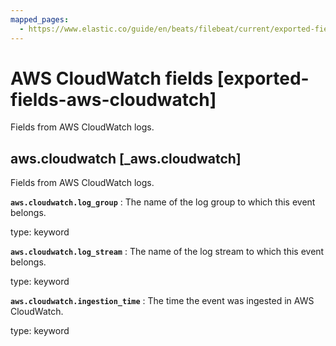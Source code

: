 ```yaml
---
mapped_pages:
  - https://www.elastic.co/guide/en/beats/filebeat/current/exported-fields-aws-cloudwatch.html
---
```


<!-- This file is generated! See scripts/generate_fields_docs.py -->

# AWS CloudWatch fields [exported-fields-aws-cloudwatch]

Fields from AWS CloudWatch logs.

## aws.cloudwatch [_aws.cloudwatch]

Fields from AWS CloudWatch logs.

**`aws.cloudwatch.log_group`**
:   The name of the log group to which this event belongs.

type: keyword


**`aws.cloudwatch.log_stream`**
:   The name of the log stream to which this event belongs.

type: keyword


**`aws.cloudwatch.ingestion_time`**
:   The time the event was ingested in AWS CloudWatch.

type: keyword


